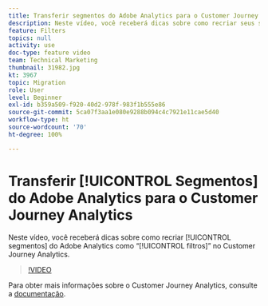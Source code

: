 ```yaml
---
title: Transferir segmentos do Adobe Analytics para o Customer Journey Analytics
description: Neste vídeo, você receberá dicas sobre como recriar seus segmentos do Adobe Analytics como “filtros” no Customer Journey Analytics.
feature: Filters
topics: null
activity: use
doc-type: feature video
team: Technical Marketing
thumbnail: 31982.jpg
kt: 3967
topic: Migration
role: User
level: Beginner
exl-id: b359a509-f920-40d2-978f-983f1b555e86
source-git-commit: 5ca07f3aa1e080e9288b094c4c7921e11cae5d40
workflow-type: ht
source-wordcount: '70'
ht-degree: 100%

---
```


# Transferir [!UICONTROL Segmentos] do Adobe Analytics para o Customer Journey Analytics

Neste vídeo, você receberá dicas sobre como recriar [!UICONTROL segmentos] do Adobe Analytics como “[!UICONTROL filtros]” no Customer Journey Analytics.

>[!VIDEO](https://video.tv.adobe.com/v/31982/?quality=12)

Para obter mais informações sobre o Customer Journey Analytics, consulte a [documentação](https://experienceleague.adobe.com/docs/analytics-platform/using/cja-landing.html?lang=pt-BR).
